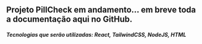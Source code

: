 <h2>Projeto PillCheck em andamento... em breve toda a documentação aqui no GitHub. </h2>
<h5>Tecnologias que serão utilizadas: React, TailwindCSS, NodeJS, HTML</h5>
